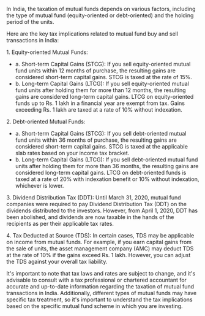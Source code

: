 <p>
In India, the taxation of mutual funds depends on various factors, including the type of mutual fund (equity-oriented or debt-oriented) and the holding period of the units. 
</p><p>
Here are the key tax implications related to mutual fund buy and sell transactions in India:
</p><p>
1. Equity-oriented Mutual Funds:
   <ul><li>
   a. Short-term Capital Gains (STCG): If you sell equity-oriented mutual fund units within 12 months of purchase, the resulting gains are considered short-term capital gains. STCG is taxed at the rate of 15%.
   </li><li>
   b. Long-term Capital Gains (LTCG): If you sell equity-oriented mutual fund units after holding them for more than 12 months, the resulting gains are considered long-term capital gains. LTCG on equity-oriented funds up to Rs. 1 lakh in a financial year are exempt from tax. Gains exceeding Rs. 1 lakh are taxed at a rate of 10% without indexation.
   </li></ul>
</p><p>
2. Debt-oriented Mutual Funds:
   <ul><li>
   a. Short-term Capital Gains (STCG): If you sell debt-oriented mutual fund units within 36 months of purchase, the resulting gains are considered short-term capital gains. STCG is taxed at the applicable slab rates based on your income tax bracket.
   </li><li>
   b. Long-term Capital Gains (LTCG): If you sell debt-oriented mutual fund units after holding them for more than 36 months, the resulting gains are considered long-term capital gains. LTCG on debt-oriented funds is taxed at a rate of 20% with indexation benefit or 10% without indexation, whichever is lower.
   </li></ul>
</p><p>
3. Dividend Distribution Tax (DDT): Until March 31, 2020, mutual fund companies were required to pay Dividend Distribution Tax (DDT) on the dividends distributed to the investors. However, from April 1, 2020, DDT has been abolished, and dividends are now taxable in the hands of the recipients as per their applicable tax rates.
</p><p>
4. Tax Deducted at Source (TDS): In certain cases, TDS may be applicable on income from mutual funds. For example, if you earn capital gains from the sale of units, the asset management company (AMC) may deduct TDS at the rate of 10% if the gains exceed Rs. 1 lakh. However, you can adjust the TDS against your overall tax liability.
</p><p>
It's important to note that tax laws and rates are subject to change, and it's advisable to consult with a tax professional or chartered accountant for accurate and up-to-date information regarding the taxation of mutual fund transactions in India. Additionally, different types of mutual funds may have specific tax treatment, so it's important to understand the tax implications based on the specific mutual fund scheme in which you are investing.
</p>